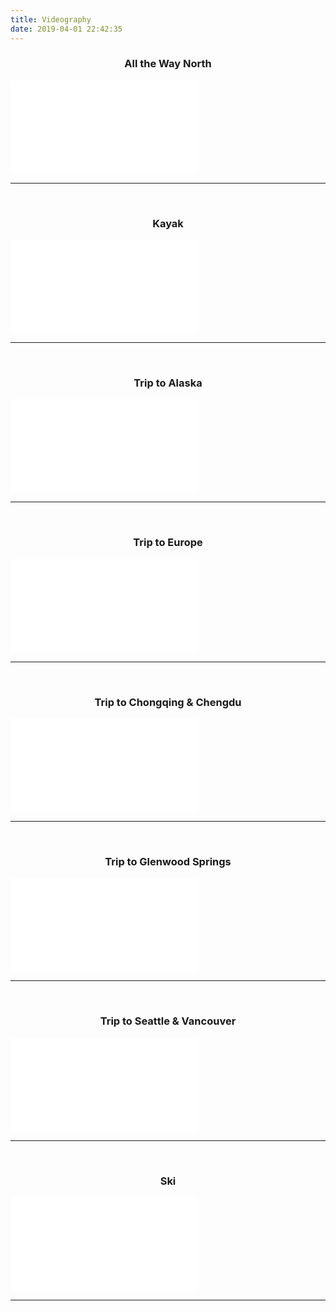 ```yaml
---
title: Videography
date: 2019-04-01 22:42:35
---
```

<center> <h3>All the Way North</h3> </center>
<div class="video-container"><iframe src="//www.youtube.com/embed/iZ0Ka5Sys6E" frameborder="0" allowfullscreen class="video"></iframe></div>
<hr><br>
<center> <h3>Kayak</h3> </center>
<div class="video-container"><iframe src="//www.youtube.com/embed/yPSufihBO-s" frameborder="0" allowfullscreen class="video"></iframe></div>
<hr><br>
<center> <h3>Trip to Alaska</h3> </center>
<div class="video-container"><iframe src="//www.youtube.com/embed/aU4pRWFJoWs" frameborder="0" allowfullscreen class="video"></iframe></div>
<hr><br>
<center> <h3>Trip to Europe</h3> </center>
<div class="video-container"><iframe src="//www.youtube.com/embed/cDzGgm1SspY" frameborder="0" allowfullscreen class="video"></iframe></div>
<hr><br>
<center> <h3>Trip to Chongqing & Chengdu</h3> </center>
<div class="video-container"><iframe src="//www.youtube.com/embed/8ctV5vTmFE8" frameborder="0" allowfullscreen class="video"></iframe></div>
<hr><br>
<center> <h3>Trip to Glenwood Springs</h3> </center>
<div class="video-container"><iframe src="//www.youtube.com/embed/vM3QkD2kO5Y" frameborder="0" allowfullscreen class="video"></iframe></div>
<hr><br>
<center> <h3>Trip to Seattle & Vancouver</h3> </center>
<div class="video-container"><iframe src="//www.youtube.com/embed/pY0F7yqVGNo" frameborder="0" allowfullscreen class="video"></iframe></div>
<hr><br>
<center> <h3>Ski</h3> </center>
<div class="video-container"><iframe src="//www.youtube.com/embed/mf5vsytF380" frameborder="0" allowfullscreen class="video"></iframe></div>
<hr>